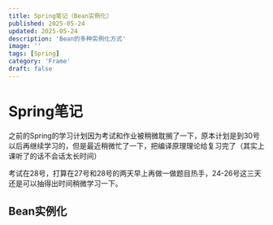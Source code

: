 ```yaml
---
title: Spring笔记（Bean实例化）
published: 2025-05-24
updated: 2025-05-24
description: 'Bean的多种实例化方式'
image: ''
tags: [Spring]
category: 'Frame'
draft: false 
---
```


# Spring笔记

​	之前的Spring的学习计划因为考试和作业被稍微耽搁了一下，原本计划是到30号以后再继续学习的，但是最近稍微忙了一下，把编译原理理论给复习完了（其实上课听了的话不会话太长时间）

​	考试在28号，打算在27号和28号的两天早上再做一做题目热手，24-26号这三天还是可以抽得出时间稍微学习一下。



## Bean实例化
